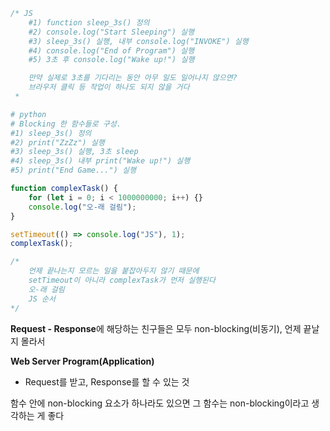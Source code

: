 ```javascript
/* JS
    #1) function sleep_3s() 정의
    #2) console.log("Start Sleeping") 실행
    #3) sleep_3s() 실행, 내부 console.log("INVOKE") 실행
    #4) console.log("End of Program") 실행
    #5) 3초 후 console.log("Wake up!") 실행

    만약 실제로 3초를 기다리는 동안 아무 일도 일어나지 않으면?
    브라우저 클릭 등 작업이 하나도 되지 않을 거다
 *
```

```python
# python
# Blocking 한 함수들로 구성.
#1) sleep_3s() 정의
#2) print("ZzZz") 실행
#3) sleep_3s() 실행, 3초 sleep
#4) sleep_3s() 내부 print("Wake up!") 실행
#5) print("End Game...") 실행
```



```javascript
function complexTask() {
    for (let i = 0; i < 1000000000; i++) {}
    console.log("오-래 걸림");
}

setTimeout(() => console.log("JS"), 1);
complexTask();

/* 
	언제 끝나는지 모르는 일을 붙잡아두지 않기 때문에
	setTimeout이 아니라 complexTask가 먼저 실행된다
	오-래 걸림
	JS 순서
*/ 
```



**Request - Response**에 해당하는 친구들은 모두 non-blocking(비동기), 언제 끝날 지 몰라서



**Web Server Program(Application)**

- Request를 받고, Response를 할 수 있는 것



함수 안에 non-blocking 요소가 하나라도 있으면 그 함수는 non-blocking이라고 생각하는 게 좋다